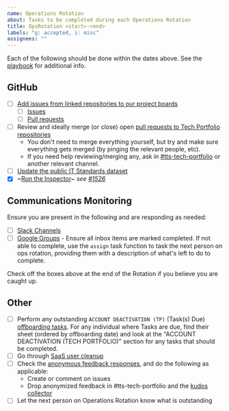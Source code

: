 ```yaml
---
name: Operations Rotation
about: Tasks to be completed during each Operations Rotation
title: OpsRotation <start>-<end>
labels: "g: accepted, i: misc"
assignees: ""
---
```


Each of the following should be done within the dates above. See the [playbook](https://github.com/18F/tts-tech-portfolio/blob/main/how_we_work/ops_rotation.md) for additional info.

## GitHub

- [ ] [Add issues from linked repositories to our project boards](https://docs.github.com/en/free-pro-team@latest/github/managing-your-work-on-github/adding-issues-and-pull-requests-to-a-project-board)
  - [ ] [Issues](https://github.com/orgs/18F/projects/11?fullscreen=true)
  - [ ] [Pull requests](https://github.com/orgs/18F/projects/19?fullscreen=true)
- [ ] Review and ideally merge (or close) open [pull requests to Tech Portfolio repositories](https://github.com/orgs/18F/projects/19?fullscreen=true)
  - You don't need to merge everything yourself, but try and make sure everything gets merged (by pinging the relevant people, etc).
  - If you need help reviewing/merging any, ask in [#tts-tech-portfolio](https://gsa-tts.slack.com/messages/tts-tech-portfolio/) or another relevant channel.
- [ ] [Update the public IT Standards dataset](https://github.com/GSA/data/tree/master/enterprise-architecture#updating-the-list)
- [x] ~[Run the Inspector](https://github.com/18F/tts-tech-portfolio/tree/main/inspector#usage)~ _see [#1526](https://github.com/18F/tts-tech-portfolio/issues/1526)_

## Communications Monitoring

Ensure you are present in the following and are responding as needed:

- [ ] [Slack Channels](https://github.com/18F/tts-tech-portfolio/blob/main/how_we_work/ops_rotation.md#slack-channels)
- [ ] [Google Groups](https://github.com/18F/tts-tech-portfolio/blob/main/how_we_work/ops_rotation.md#google-groups) - Ensure all inbox items are marked completed. If not able to complete, use the `assign` task function to task the next person on ops rotation, providing them with a description of what's left to do to complete.

Check off the boxes above at the end of the Rotation if you believe you are caught up.

## Other

- [ ] Perform any outstanding `ACCOUNT DEACTIVATION (TP)` (Task(s) Due) [offboarding tasks](https://docs.google.com/spreadsheets/d/1rp8n78tFHqyvvHzsYuBo_XE3Jg1LwOuOX-R9TMRnZI8/edit#gid=1012037864). For any individual where Tasks are due, find their sheet (ordered by offboarding date) and look at the "ACCOUNT DEACTIVATION (TECH PORTFOLIO)" section for any tasks that should be completed.
- [ ] Go through [SaaS user cleanup](https://docs.google.com/spreadsheets/d/16K3QEUdaXhSjeP-2vVGOX9PulRhlKqXXLnrx_RAZFJc/edit#gid=1913829200)
- [ ] Check the [anonymous feedback responses](https://docs.google.com/spreadsheets/d/1ahj7CuoTAYr5c7miDCeGhplYx_wW1yj6ApMFLRdY-7Q/edit?usp=forms_web_b#gid=1730986218), and do the following as applicable:
  - Create or comment on issues
  - Drop anonymized feedback in #tts-tech-portfolio and the [kudos collector](https://docs.google.com/document/d/1JucZ_-P84VJLQ-ZI-VcYV2PVWOEuSW5DKCebCZECmTk/edit)
- [ ] Let the next person on Operations Rotation know what is outstanding
